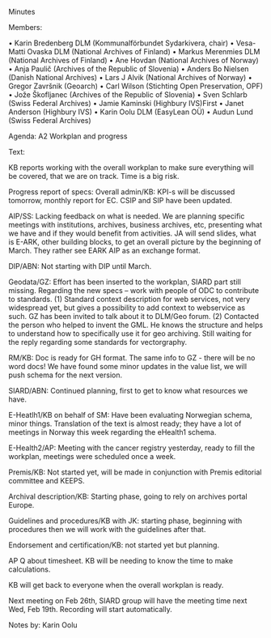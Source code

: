Minutes

Members:

•	Karin Bredenberg DLM (Kommunalförbundet Sydarkivera, chair)
•	Vesa-Matti Ovaska DLM (National Archives of Finland)
•	Markus Merenmies DLM (National Archives of Finland)
•	Ane Hovdan (National Archives of Norway)
•	Anja Paulič (Archives of the Republic of Slovenia) 
•	Anders Bo Nielsen (Danish National Archives)
•	Lars J Alvik (National Archives of Norway)
•	Gregor Završnik (Geoarch)
•	Carl Wilson (Stichting Open Preservation, OPF)
•	Jože Škofljanec (Archives of the Republic of Slovenia)
•	Sven Schlarb (Swiss Federal Archives)
•	Jamie Kaminski (Highbury IVS)First 
•	Janet Anderson (Highbury IVS)
•	Karin Oolu DLM (EasyLean OÜ)
•	Audun Lund (Swiss Federal Archives)

Agenda: 
A2 Workplan and progress

Text:

KB reports working with the overall workplan to make sure everything will be covered, that we are on track. Time is a big risk. 
 
Progress report of specs:
Overall admin/KB: KPI-s will be discussed tomorrow, monthly report for EC. CSIP and SIP have been updated. 

AIP/SS: Lacking feedback on what is needed. We are planning specific meetings with institutions, archives, business archives, etc, presenting what we have and if they would benefit from activities. JA will send slides, what is E-ARK, other building blocks, to get an overall picture by the beginning of March. They rather see EARK AIP as an exchange format. 

DIP/ABN: Not starting with DIP until March. 

Geodata/GZ: Effort has been inserted to the workplan, SIARD part still missing. Regarding the new specs – work with people of ODC to contribute to standards. (1) Standard context description for web services, not very widespread yet, but gives a possibility to add context to webservice as such. GZ has been invited to talk about it to DLM/Geo forum. (2) Contacted the person who helped to invent the GML. He knows the structure and helps to understand how to specifically use it for geo archiving. Still waiting for the reply regarding some standards for vectorgraphy.  

RM/KB: Doc is ready for GH format. The same info to GZ - there will be no word docs! We have found some minor updates in the value list, we will push schema for the next version.

SIARD/ABN: Continued planning, first to get to know what resources we have. 

E-Heatlh1/KB on behalf of SM: Have been evaluating Norwegian schema, minor things. Translation of the text is almost ready; they have a lot of meetings in Norway this week regarding the eHealth1 schema. 

E-Health2/AP: Meeting with the cancer registry yesterday, ready to fill the workplan, meetings were scheduled once a week.

Premis/KB: Not started yet, will be made in conjunction with Premis editorial committee and KEEPS.

Archival description/KB: Starting phase, going to rely on archives portal Europe.

Guidelines and procedures/KB with JK: starting phase, beginning with procedures then we will work with the guidelines after that. 

Endorsement and certification/KB: not started yet but planning. 
 
AP Q about timesheet. KB will be needing to know the time to make calculations. 

KB will get back to everyone when the overall workplan is ready. 

Next meeting on Feb 26th, SIARD group will have the meeting time next Wed, Feb 19th. Recording will start automatically. 

Notes by: Karin Oolu
